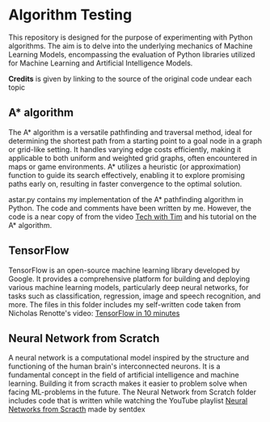 # Algorithm Testing
This repository is designed for the purpose of experimenting with Python algorithms. The aim is to delve into the underlying mechanics of Machine Learning Models, encompassing the evaluation of Python libraries utilized for Machine Learning and Artificial Intelligence Models.

**Credits** is given by linking to the source of the original code undear each topic

## A* algorithm 
The A* algorithm is a versatile pathfinding and traversal method, ideal for determining the shortest path from a starting point to a goal node in a graph or grid-like setting. It handles varying edge costs efficiently, making it applicable to both uniform and weighted grid graphs, often encountered in maps or game environments. A* utilizes a heuristic (or approximation) function to guide its search effectively, enabling it to explore promising paths early on, resulting in faster convergence to the optimal solution.

astar.py contains my implementation of the A* pathfinding algorithm in Python. The code and comments have been written by me. However, the code is a near copy of from the video [Tech with Tim](https://www.youtube.com/channel/UC4JX40jDee_tINbkjycV4Sg) and his tutorial on the A* algorithm.

## TensorFlow
TensorFlow is an open-source machine learning library developed by Google. It provides a comprehensive platform for building and deploying various machine learning models, particularly deep neural networks, for tasks such as classification, regression, image and speech recognition, and more. The files in this folder includes my self-written code taken from Nicholas Renotte's video: [TensorFlow in 10 minutes](https://www.youtube.com/watch?v=6_2hzRopPbQ)

## Neural Network from Scratch
A neural network is a computational model inspired by the structure and functioning of the human brain's interconnected neurons. It is a fundamental concept in the field of artificial intelligence and machine learning. Building it from scracth makes it easier to problem solve when facing ML-problems in the future. The Neural Network from Scratch folder includes code that is written while watching the YouTube playlist [Neural Networks from Scracth](https://www.youtube.com/playlist?list=PLQVvvaa0QuDcjD5BAw2DxE6OF2tius3V3) made by sentdex
